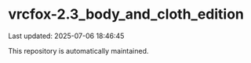 # vrcfox-2.3_body_and_cloth_edition

Last updated: 2025-07-06 18:46:45

This repository is automatically maintained.
